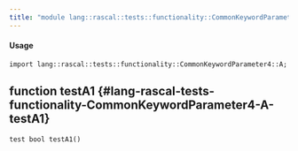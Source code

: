 ```yaml
---
title: "module lang::rascal::tests::functionality::CommonKeywordParameter4::A"
---
```


#### Usage

`import lang::rascal::tests::functionality::CommonKeywordParameter4::A;`


## function testA1 {#lang-rascal-tests-functionality-CommonKeywordParameter4-A-testA1}

```rascal
test bool testA1()

```

